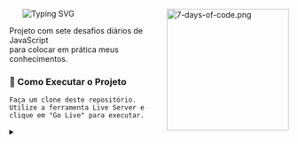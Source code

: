 <div id="user-content-toc">
  <ul align="left">
      <summary><img src="https://readme-typing-svg.demolab.com?font=Fira+Code&weight=500&size=22&pause=1000&color=ffffff&left=true&Left=true&random=false&width=524&lines=7+Days+of+Code+in+JavaScript!" alt="Typing SVG">
      <img align="right" alt="7-days-of-code.png" height="220px" src="7-days-of-code.png"></summary>
  </div>
<p align="left">Projeto com sete desafios diários de JavaScript <br>para colocar em prática meus conhecimentos.</p>

<h3 align="left">🔧 Como Executar o Projeto</h3>

````
Faça um clone deste repositório.
Utilize a ferramenta Live Server e clique em "Go Live" para executar.
````
<div>
  <details>
    <summary></summary>
    <p align="left">› Por <a href="https://github.com/alura-cursos">Alura</a> & <a href="https://github.com/rafaballerini">Rafaella Ballerini</a></p>
  </details>
</div>
